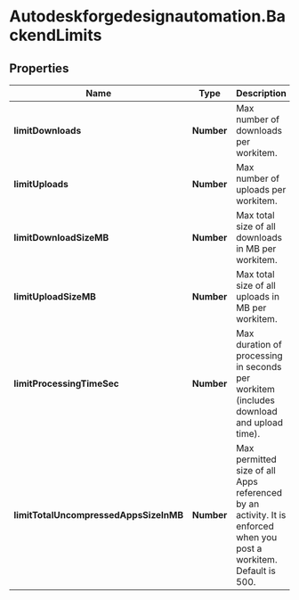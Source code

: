 # Autodeskforgedesignautomation.BackendLimits

## Properties
Name | Type | Description | Notes
------------ | ------------- | ------------- | -------------
**limitDownloads** | **Number** | Max number of downloads per workitem. | [optional] 
**limitUploads** | **Number** | Max number of uploads per workitem. | [optional] 
**limitDownloadSizeMB** | **Number** | Max total size of all downloads in MB per workitem. | [optional] 
**limitUploadSizeMB** | **Number** | Max total size of all uploads in MB per workitem. | [optional] 
**limitProcessingTimeSec** | **Number** | Max duration of processing in seconds per workitem (includes download and upload time). | [optional] 
**limitTotalUncompressedAppsSizeInMB** | **Number** | Max permitted size of all Apps referenced by an activity. It is enforced when you post a workitem. Default is 500. | [optional] 


